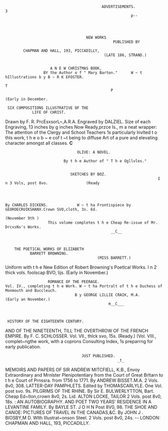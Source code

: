                                                ADVERTISEMENTS.                                                          3
                                                            p--




                                        NEW WORKS
                                                    PUBLISHED BY

            CHAPMAN AND HALL, 193, PICCADILLY,
                                                (LATE 186, STRAND.)


                        A N E W CHRISTMAS BOOK,
                     BY the Author o f " Mary Barton."      W ~ t hIllustrations b y B ~ R K EFOSTER.
                                                                                               T
                                                   P
                                                                                                  (Early in December.

     SIX COMPOSITIONS ILLUSTRATIVE OF THE
                LIFE OF CHRIST.
 Drawn by F. R. PrcEsxsorL~,A.R.A.        Engraved by DALZIEL. Size of each Engraving, 13 inches by g inches
                                                                       Now Ready,przce Is., m a neat wrapper:
   The attention of the Clergy and School Teachers 1s particularly lnvlted t o thls work, t h e o b ~ e cof
                                                                                                         t ~t being
 to diffuse Art of a pure and elevating character amongst all classes.
                                                   __C__


                                    OLIVE: A NOVEL.
                                      .
                              By t h e Author of " T h e Ogllvles."


                                 SKETCHES BY BOZ.
                                                                        I n 3 Vols, post 8vo.                 (Ready




    By CHARLES DICKENS.             W ~ t ha Frontispiece by GEOROECRUIKSHANX.Crown SVO,cloth, 3s. 6d.
                                                                                          (November 9th )
                       This volume completes t h e Cheap Re-issue of Mr. DrcxsNs's Works.
                                                   __C__



        THE POETICAL WORKS OF ELIZABETH
               BARRETT BROWNING.
                                             (MISS BARRETT.)
   Uniform with t h e New Edition of Robert Browning's Poetlcal Works. I n 2 thick vols. foolscap BVO, lijs.
                                                                                        (Early in November.)


                       ROMANCE OF THE PEERAGE.
    Vol. IV., completing t h e Work. W ~ t ha Portralt of t h e Duchess of Monmouth and Buccleuch.
                                   B y GEORGE LILLIE CRAIK, M.A.                    (Early an November.)
                                                  m__C___



     HISTORY OF THE EIGHTEENTH CENTURY.
AND OF THE NINETEENTH, TILL THE OVERTHROW OF THE FRENCH EMPIRE.
                             By F. C. SCHLOSSER. Vol. VII., thlck svo, 15s.                         (Ready.)
    (Vol. VIII., complet~ngthe work, wlth a coprons Consulting Index, 1s preparrng for early publication.


                                      JUST PUBLISHED.
                                                      _t_

MEMOIRS AND PAPERS OF SIR ANDREW MITCFIELL, K.B., Envoy
     Extraordinary and Mrnlster Plenipotentiary from the Court of Great Brltarn to t h e Court of Prnssra.
     from 1756 to 1771. By ANDREW  BISSET.M.A. 2 Vols. 8v0, 308.
LATTER-DAY PAMPHLETS.                                 Edited by THOMASCARLYLE.                          One Vol.
     post svo. 9s.
PILGRIMS OF THE RHINE.                               By Sir E. BULWERLYTTON,
                                                                          Bart.                               Cheap
     Ed~tlon,crown 8v0, 2s. Lid.
ALTON LOCKE, TAILOR                      2 Vols. post 8v0, 18s.
                         : AN AUTOBIOGRAPHY.
                  AND POET
TWO YEARS' RESIDENCE IN A LEVANTINE FAMILY. By BAYLE
     ST. J O H N Post 8V0, 98.
THE SHOE AND CANOE: PICTURES
                          OF TRAVEL
                                  IN                                                    THE     CANADAS,&C.      By
     JOHN   J . BIOSBY,M D.      Wlth Illustrat~onson Steel.     2    Vols. post 8v0,   24s.
                                                            --
       LONDON: CHAPMAN AND HALL, 193, PICCADILLY.
